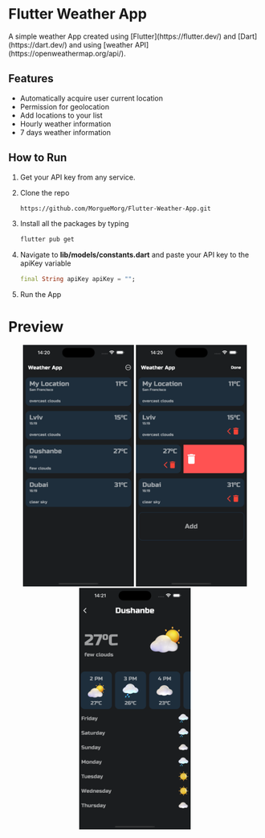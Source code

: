 # Flutter Weather App

<p>A simple weather App created using [Flutter](https://flutter.dev/) and [Dart](https://dart.dev/) and using [weather API](https://openweathermap.org/api/).</p>

## Features
- Automatically acquire user current location
- Permission for geolocation 
- Add locations to your list
- Hourly weather information
- 7 days weather information 

## How to Run
1. Get your API key from any service.
2. Clone the repo
   ```sh
   https://github.com/MorgueMorg/Flutter-Weather-App.git
   ```
   
4. Install all the packages by typing
   ```sh
   flutter pub get
   ```
5. Navigate to **lib/models/constants.dart** and paste your API key to the apiKey variable
   ```dart
   final String apiKey apiKey = "";
   ```
6. Run the App


# Preview
<p align="center">
<img src="/assets/screenshots/homepage.png" height="480px"/> <img src="/assets/screenshots/editmode.png" height="480px" /> <img src="/assets/screenshots/detailedweather.png" height="480px" />
</p>


